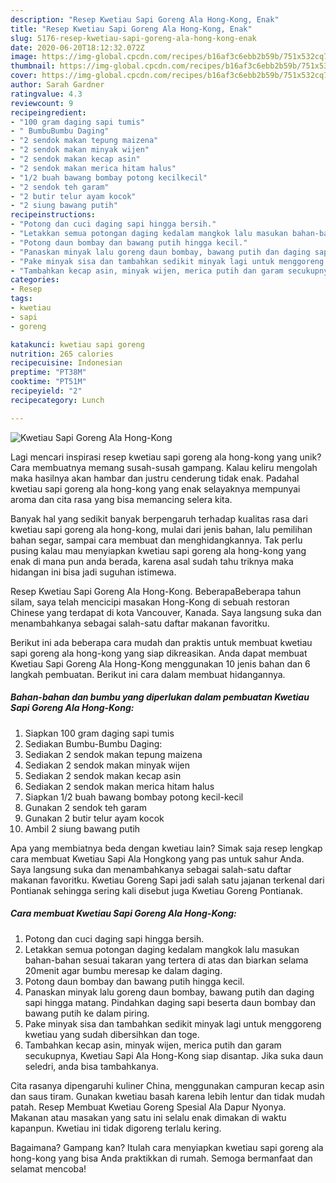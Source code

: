 ```yaml
---
description: "Resep Kwetiau Sapi Goreng Ala Hong-Kong, Enak"
title: "Resep Kwetiau Sapi Goreng Ala Hong-Kong, Enak"
slug: 5176-resep-kwetiau-sapi-goreng-ala-hong-kong-enak
date: 2020-06-20T18:12:32.072Z
image: https://img-global.cpcdn.com/recipes/b16af3c6ebb2b59b/751x532cq70/kwetiau-sapi-goreng-ala-hong-kong-foto-resep-utama.jpg
thumbnail: https://img-global.cpcdn.com/recipes/b16af3c6ebb2b59b/751x532cq70/kwetiau-sapi-goreng-ala-hong-kong-foto-resep-utama.jpg
cover: https://img-global.cpcdn.com/recipes/b16af3c6ebb2b59b/751x532cq70/kwetiau-sapi-goreng-ala-hong-kong-foto-resep-utama.jpg
author: Sarah Gardner
ratingvalue: 4.3
reviewcount: 9
recipeingredient:
- "100 gram daging sapi tumis"
- " BumbuBumbu Daging"
- "2 sendok makan tepung maizena"
- "2 sendok makan minyak wijen"
- "2 sendok makan kecap asin"
- "2 sendok makan merica hitam halus"
- "1/2 buah bawang bombay potong kecilkecil"
- "2 sendok teh garam"
- "2 butir telur ayam kocok"
- "2 siung bawang putih"
recipeinstructions:
- "Potong dan cuci daging sapi hingga bersih."
- "Letakkan semua potongan daging kedalam mangkok lalu masukan bahan-bahan sesuai takaran yang tertera di atas dan biarkan selama 20menit agar bumbu meresap ke dalam daging."
- "Potong daun bombay dan bawang putih hingga kecil."
- "Panaskan minyak lalu goreng daun bombay, bawang putih dan daging sapi hingga matang. Pindahkan daging sapi beserta daun bombay dan bawang putih ke dalam piring."
- "Pake minyak sisa dan tambahkan sedikit minyak lagi untuk menggoreng kwetiau yang sudah dibersihkan dan toge."
- "Tambahkan kecap asin, minyak wijen, merica putih dan garam secukupnya, Kwetiau Sapi Ala Hong-Kong siap disantap. Jika suka daun seledri, anda bisa tambahkanya."
categories:
- Resep
tags:
- kwetiau
- sapi
- goreng

katakunci: kwetiau sapi goreng 
nutrition: 265 calories
recipecuisine: Indonesian
preptime: "PT38M"
cooktime: "PT51M"
recipeyield: "2"
recipecategory: Lunch

---
```



![Kwetiau Sapi Goreng Ala Hong-Kong](https://img-global.cpcdn.com/recipes/b16af3c6ebb2b59b/751x532cq70/kwetiau-sapi-goreng-ala-hong-kong-foto-resep-utama.jpg)

Lagi mencari inspirasi resep kwetiau sapi goreng ala hong-kong yang unik? Cara membuatnya memang susah-susah gampang. Kalau keliru mengolah maka hasilnya akan hambar dan justru cenderung tidak enak. Padahal kwetiau sapi goreng ala hong-kong yang enak selayaknya mempunyai aroma dan cita rasa yang bisa memancing selera kita.

Banyak hal yang sedikit banyak berpengaruh terhadap kualitas rasa dari kwetiau sapi goreng ala hong-kong, mulai dari jenis bahan, lalu pemilihan bahan segar, sampai cara membuat dan menghidangkannya. Tak perlu pusing kalau mau menyiapkan kwetiau sapi goreng ala hong-kong yang enak di mana pun anda berada, karena asal sudah tahu triknya maka hidangan ini bisa jadi suguhan istimewa.

Resep Kwetiau Sapi Goreng Ala Hong-Kong. BeberapaBeberapa tahun silam, saya telah mencicipi masakan Hong-Kong di sebuah restoran Chinese yang terdapat di kota Vancouver, Kanada. Saya langsung suka dan menambahkanya sebagai salah-satu daftar makanan favoritku.


Berikut ini ada beberapa cara mudah dan praktis untuk membuat kwetiau sapi goreng ala hong-kong yang siap dikreasikan. Anda dapat membuat Kwetiau Sapi Goreng Ala Hong-Kong menggunakan 10 jenis bahan dan 6 langkah pembuatan. Berikut ini cara dalam membuat hidangannya.

<!--inarticleads1-->

##### Bahan-bahan dan bumbu yang diperlukan dalam pembuatan Kwetiau Sapi Goreng Ala Hong-Kong:

1. Siapkan 100 gram daging sapi tumis
1. Sediakan  Bumbu-Bumbu Daging:
1. Sediakan 2 sendok makan tepung maizena
1. Sediakan 2 sendok makan minyak wijen
1. Sediakan 2 sendok makan kecap asin
1. Sediakan 2 sendok makan merica hitam halus
1. Siapkan 1/2 buah bawang bombay potong kecil-kecil
1. Gunakan 2 sendok teh garam
1. Gunakan 2 butir telur ayam kocok
1. Ambil 2 siung bawang putih


Apa yang membiatnya beda dengan kwetiau lain? Simak saja resep lengkap cara membuat Kwetiau Sapi Ala Hongkong yang pas untuk sahur Anda. Saya langsung suka dan menambahkanya sebagai salah-satu daftar makanan favoritku. Kwetiau Goreng Sapi jadi salah satu jajanan terkenal dari Pontianak sehingga sering kali disebut juga Kwetiau Goreng Pontianak. 

<!--inarticleads2-->

##### Cara membuat Kwetiau Sapi Goreng Ala Hong-Kong:

1. Potong dan cuci daging sapi hingga bersih.
1. Letakkan semua potongan daging kedalam mangkok lalu masukan bahan-bahan sesuai takaran yang tertera di atas dan biarkan selama 20menit agar bumbu meresap ke dalam daging.
1. Potong daun bombay dan bawang putih hingga kecil.
1. Panaskan minyak lalu goreng daun bombay, bawang putih dan daging sapi hingga matang. Pindahkan daging sapi beserta daun bombay dan bawang putih ke dalam piring.
1. Pake minyak sisa dan tambahkan sedikit minyak lagi untuk menggoreng kwetiau yang sudah dibersihkan dan toge.
1. Tambahkan kecap asin, minyak wijen, merica putih dan garam secukupnya, Kwetiau Sapi Ala Hong-Kong siap disantap. Jika suka daun seledri, anda bisa tambahkanya.


Cita rasanya dipengaruhi kuliner China, menggunakan campuran kecap asin dan saus tiram. Gunakan kwetiau basah karena lebih lentur dan tidak mudah patah. Resep Membuat Kwetiau Goreng Spesial Ala Dapur Nyonya. Makanan atau masakan yang satu ini selalu enak dimakan di waktu kapanpun. Kwetiau ini tidak digoreng terlalu kering. 

Bagaimana? Gampang kan? Itulah cara menyiapkan kwetiau sapi goreng ala hong-kong yang bisa Anda praktikkan di rumah. Semoga bermanfaat dan selamat mencoba!
